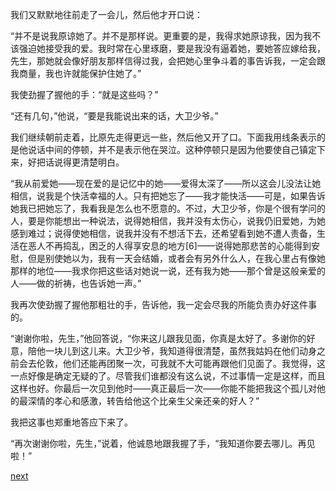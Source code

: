 
我们又默默地往前走了一会儿，然后他才开口说：

“并不是说我原谅她了。并不是那样说。更重要的是，我得求她原谅我，因为我不该强迫她接受我的爱。我时常在心里琢磨，要是我没有逼着她，要她答应嫁给我，先生，那她就会像好朋友那样信得过我，会把她心里争斗着的事告诉我，一定会跟我商量，我也许就能保护住她了。”

我使劲握了握他的手：“就是这些吗？”

“还有几句，”他说，“要是我能说出来的话，大卫少爷。”

我们继续朝前走着，比原先走得更远一些，然后他又开了口。下面我用线条表示的是他说话中间的停顿，并不是表示他在哭泣。这种停顿只是因为他要使自己镇定下来，好把话说得更清楚明白。

“我从前爱她——现在爱的是记忆中的她——爱得太深了——所以这会儿没法让她相信，说我是个快活幸福的人。只有把她忘了——我才能快活——可是，如果告诉她我已把她忘了，我看我是怎么也不愿意的。不过，大卫少爷，你是个很有学问的人，要是你能想出一种说法，说得她相信，我并没有太伤心，说我仍旧爱她，为她感到难过；说得使她相信，说我并没有不想活下去，还希望看到她不遭人责备，生活在恶人不再捣乱，困乏的人得享安息的地方[6]——说得她那悲苦的心能得到安慰，但是别使她以为，我有一天会结婚，或者会有另外什么人，在我心里占有像她那样的地位——我求你把这些话对她说一说，还有我为她——那个曾是这般亲爱的人——做的祈祷，也告诉她一声。”

我再次使劲握了握他那粗壮的手，告诉他，我一定会尽我的所能负责办好这件事的。

“谢谢你啦，先生，”他回答说，“你来这儿跟我见面，你真是太好了。多谢你的好意，陪他一块儿到这儿来。大卫少爷，我知道得很清楚，虽然我姑妈在他们动身之前会去伦敦，他们还能再团聚一次，可我就不大可能再跟他们见面了。我觉得，这一点好像是确定无疑的了。尽管我们谁都没有这么说，不过事情一定是这样，而且这样也好。你最后一次见到他时——真正最后一次——你能不能把我这个孤儿对他的最深情的孝心和感激，转告给他这个比亲生父亲还亲的好人？”

我把这事也郑重地答应下来了。

“再次谢谢你啦，先生，”说着，他诚恳地跟我握了手，“我知道你要去哪儿。再见啦！”

[next](page651)